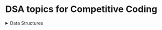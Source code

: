 # DSA topics for Competitive Coding #

<details>
<summary>Data Structures</summary>
<br>

<details>
<summary>Algorithms</summary>
<br>


<details>
